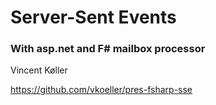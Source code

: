 # Server-Sent Events 

### With asp.net and F# mailbox processor

Vincent Køller

https://github.com/vkoeller/pres-fsharp-sse

